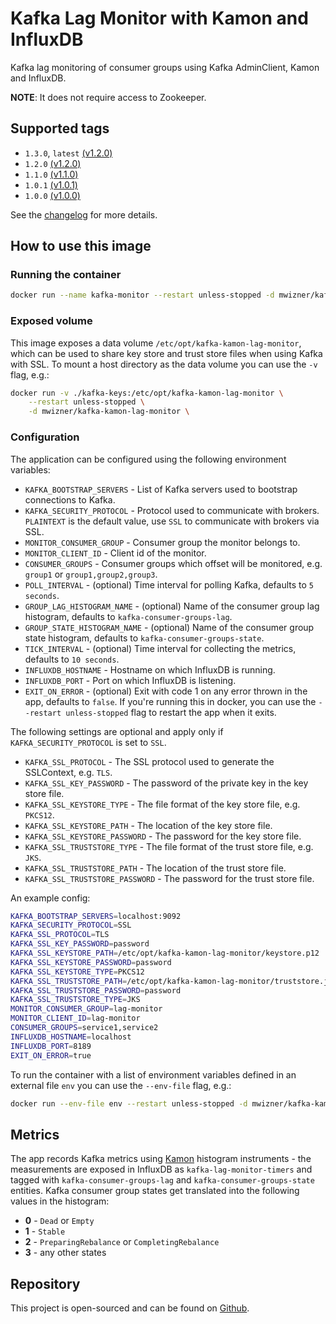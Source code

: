 # Kafka Lag Monitor with Kamon and InfluxDB
Kafka lag monitoring of consumer groups using Kafka AdminClient, Kamon and InfluxDB.

**NOTE**: It does not require access to Zookeeper.

## Supported tags
- `1.3.0`, `latest` [(v1.2.0)](https://github.com/mwz/kafka-kamon-lag-monitor/releases/tag/v1.3.0)
- `1.2.0` [(v1.2.0)](https://github.com/mwz/kafka-kamon-lag-monitor/releases/tag/v1.2.0)
- `1.1.0` [(v1.1.0)](https://github.com/mwz/kafka-kamon-lag-monitor/releases/tag/v1.1.0)
- `1.0.1` [(v1.0.1)](https://github.com/mwz/kafka-kamon-lag-monitor/releases/tag/v1.0.1)
- `1.0.0` [(v1.0.0)](https://github.com/mwz/kafka-kamon-lag-monitor/releases/tag/v1.0.0)

See the [changelog](https://github.com/mwz/kafka-kamon-lag-monitor#changelog) for more details.

## How to use this image

### Running the container
```sh
docker run --name kafka-monitor --restart unless-stopped -d mwizner/kafka-kamon-lag-monitor
```

### Exposed volume
This image exposes a data volume `/etc/opt/kafka-kamon-lag-monitor`, which can be used to share key store and trust store files when using Kafka with SSL. To mount a host directory as the data volume you can use the `-v` flag, e.g.:
```sh
docker run -v ./kafka-keys:/etc/opt/kafka-kamon-lag-monitor \
    --restart unless-stopped \
    -d mwizner/kafka-kamon-lag-monitor \
```

### Configuration
The application can be configured using the following environment variables:
- `KAFKA_BOOTSTRAP_SERVERS` - List of Kafka servers used to bootstrap connections to Kafka.
- `KAFKA_SECURITY_PROTOCOL` - Protocol used to communicate with brokers. `PLAINTEXT` is the default value, use `SSL` to communicate with brokers via SSL.
- `MONITOR_CONSUMER_GROUP` - Consumer group the monitor belongs to.
- `MONITOR_CLIENT_ID` - Client id of the monitor.
- `CONSUMER_GROUPS` - Consumer groups which offset will be monitored, e.g. `group1` or `group1,group2,group3`.
- `POLL_INTERVAL` - (optional) Time interval for polling Kafka, defaults to `5 seconds`.
- `GROUP_LAG_HISTOGRAM_NAME` - (optional) Name of the consumer group lag histogram, defaults to `kafka-consumer-groups-lag`.
- `GROUP_STATE_HISTOGRAM_NAME` - (optional) Name of the consumer group state histogram, defaults to `kafka-consumer-groups-state`.
- `TICK_INTERVAL` - (optional) Time interval for collecting the metrics, defaults to `10 seconds`.
- `INFLUXDB_HOSTNAME` - Hostname on which InfluxDB is running.
- `INFLUXDB_PORT` - Port on which InfluxDB is listening.
- `EXIT_ON_ERROR` - (optional) Exit with code 1 on any error thrown in the app, defaults to `false`.
  If you're running this in docker, you can use the `--restart unless-stopped` flag to restart the app when it exits.

The following settings are optional and apply only if `KAFKA_SECURITY_PROTOCOL` is set to `SSL`.
- `KAFKA_SSL_PROTOCOL` - The SSL protocol used to generate the SSLContext, e.g. `TLS`.
- `KAFKA_SSL_KEY_PASSWORD` - The password of the private key in the key store file.
- `KAFKA_SSL_KEYSTORE_TYPE` - The file format of the key store file, e.g. `PKCS12`.
- `KAFKA_SSL_KEYSTORE_PATH` - The location of the key store file.
- `KAFKA_SSL_KEYSTORE_PASSWORD` - The password for the key store file.
- `KAFKA_SSL_TRUSTSTORE_TYPE` - The file format of the trust store file, e.g. `JKS`.
- `KAFKA_SSL_TRUSTSTORE_PATH` - The location of the trust store file.
- `KAFKA_SSL_TRUSTSTORE_PASSWORD` - The password for the trust store file.

An example config:
```sh
KAFKA_BOOTSTRAP_SERVERS=localhost:9092
KAFKA_SECURITY_PROTOCOL=SSL
KAFKA_SSL_PROTOCOL=TLS
KAFKA_SSL_KEY_PASSWORD=password
KAFKA_SSL_KEYSTORE_PATH=/etc/opt/kafka-kamon-lag-monitor/keystore.p12
KAFKA_SSL_KEYSTORE_PASSWORD=password
KAFKA_SSL_KEYSTORE_TYPE=PKCS12
KAFKA_SSL_TRUSTSTORE_PATH=/etc/opt/kafka-kamon-lag-monitor/truststore.jks
KAFKA_SSL_TRUSTSTORE_PASSWORD=password
KAFKA_SSL_TRUSTSTORE_TYPE=JKS
MONITOR_CONSUMER_GROUP=lag-monitor
MONITOR_CLIENT_ID=lag-monitor
CONSUMER_GROUPS=service1,service2
INFLUXDB_HOSTNAME=localhost
INFLUXDB_PORT=8189
EXIT_ON_ERROR=true
```

To run the container with a list of environment variables defined in an external file `env` you can use the `--env-file` flag, e.g.:
```sh
docker run --env-file env --restart unless-stopped -d mwizner/kafka-kamon-lag-monitor
```

## Metrics
The app records Kafka metrics using [Kamon](http://kamon.io/documentation/0.6.x/kamon-core/metrics/instruments/#histograms) histogram instruments - the measurements are exposed in InfluxDB as `kafka-lag-monitor-timers` and tagged with `kafka-consumer-groups-lag` and `kafka-consumer-groups-state` entities. Kafka consumer group states get translated into the following values in the histogram:
- **0** - `Dead` or `Empty`
- **1** - `Stable`
- **2** - `PreparingRebalance` or `CompletingRebalance`
- **3** - any other states

## Repository
This project is open-sourced and can be found on [Github](https://github.com/mwz/kafka-kamon-lag-monitor).
